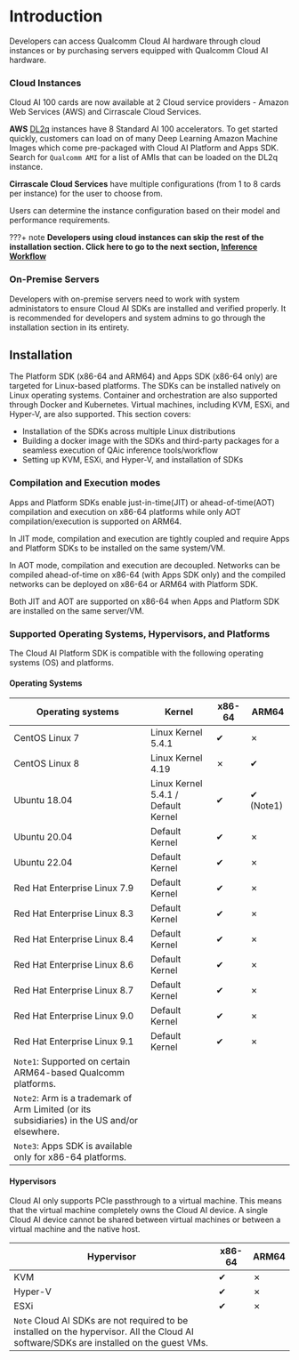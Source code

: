 # Introduction  
Developers can access Qualcomm Cloud AI hardware through cloud instances or by purchasing servers equipped with Qualcomm Cloud AI hardware. 

### Cloud Instances 
Cloud AI 100 cards are now available at 2 Cloud service providers - Amazon Web Services (AWS) and Cirrascale Cloud Services. 

**AWS** [DL2q](https://aws.amazon.com/ec2/instance-types/dl2q) instances have 8 Standard AI 100 accelerators. To get started quickly, customers can load on of many Deep Learning Amazon Machine Images which come pre-packaged with Cloud AI Platform and Apps SDK. Search for `Qualcomm AMI` for a list of AMIs that can be loaded on the DL2q instance.

**Cirrascale Cloud Services** have multiple configurations (from 1 to 8 cards per instance) for the user to choose from. 

Users can determine the instance configuration based on their model and performance requirements.   

???+ note 
      **Developers using cloud instances can skip the rest of the installation section. Click here to go to the next section, [Inference Workflow](../Inference-Workflow/index.md)**

### On-Premise Servers
Developers with on-premise servers need to work with system administators to ensure Cloud AI SDKs are installed and verified properly. It is recommended for developers and system admins to go through the installation section in its entirety. 

## Installation 

The Platform SDK (x86-64 and ARM64) and Apps SDK (x86-64 only) are targeted for Linux-based platforms. The SDKs can be installed natively on Linux operating systems. Container and orchestration are also supported through Docker and Kubernetes. Virtual machines, including KVM, ESXi, and Hyper-V, are also supported. This section covers:

  - Installation of the SDKs across multiple Linux distributions
  - Building a docker image with the SDKs and third-party packages for a seamless execution of QAic inference tools/workflow
  - Setting up KVM, ESXi, and Hyper-V, and installation of SDKs

### Compilation and Execution modes 
Apps and Platform SDKs enable just-in-time(JIT) or ahead-of-time(AOT) compilation and execution on x86-64 platforms while only AOT compilation/execution is supported on ARM64. 

In JIT mode, compilation and execution are tightly coupled and require Apps and Platform SDKs to be installed on the same system/VM.

In AOT mode, compilation and execution are decoupled. Networks can be compiled ahead-of-time on x86-64 (with Apps SDK only) and the compiled networks can be deployed  on x86-64 or ARM64 with Platform SDK.

Both JIT and AOT are supported on x86-64 when Apps and Platform SDK are installed on the same server/VM. 

### Supported Operating Systems, Hypervisors, and Platforms 
The Cloud AI Platform SDK is compatible with the following operating systems (OS) and platforms.

#### Operating Systems

| **Operating systems**        | **Kernel**                          | **x86-64** | **ARM64** |
| ---------------------------- | ----------------------------------- | ---------- | -------------------------- |
| CentOS Linux 7               | Linux Kernel 5.4.1                  | ✔       | ✗                          |
| CentOS Linux 8               | Linux Kernel 4.19                   | ✗       | ✔                          |
| Ubuntu 18.04                 | Linux Kernel 5.4.1 / Default Kernel | ✔       | ✔ (Note1)                        |
| Ubuntu 20.04                 | Default Kernel                      | ✔       | ✗                          |
| Ubuntu 22.04                 | Default Kernel                      | ✔       | ✗                          |
| Red Hat Enterprise Linux 7.9 | Default Kernel                      | ✔       | ✗                          |
| Red Hat Enterprise Linux 8.3 | Default Kernel                      | ✔       | ✗                          |
| Red Hat Enterprise Linux 8.4 | Default Kernel                      | ✔       | ✗                          |
| Red Hat Enterprise Linux 8.6 | Default Kernel                      | ✔       | ✗                          |
| Red Hat Enterprise Linux 8.7 | Default Kernel                      | ✔       | ✗                          |
| Red Hat Enterprise Linux 9.0 | Default Kernel                      | ✔       | ✗                          |
| Red Hat Enterprise Linux 9.1 | Default Kernel                      | ✔       | ✗                          |
| `Note1`: Supported on certain ARM64-based Qualcomm platforms. |
| `Note2`: Arm is a trademark of Arm Limited (or its subsidiaries) in the US and/or elsewhere. |
| `Note3`: Apps SDK is available only for x86-64 platforms. |

#### Hypervisors
Cloud AI only supports PCIe passthrough to a virtual machine. This means that the virtual machine completely owns the Cloud AI device. A single Cloud AI device cannot be shared between virtual machines or between a virtual machine and the native host. 

| **Hypervisor**                                                                                                                                           | **x86-64** | **ARM64** |
| -------------------------------------------------------------------------------------------------------------------------------------------------------- | ------- | ------- |
| KVM                                                                                                                                                      | ✔       | ✗       |
| Hyper-V                                                                                                                                                  | ✔       | ✗       |
| ESXi                                                                                                                                                     | ✔       | ✗       |
| `Note` Cloud AI SDKs are not required to be installed on the hypervisor. All the Cloud AI software/SDKs are installed on the guest VMs. |


